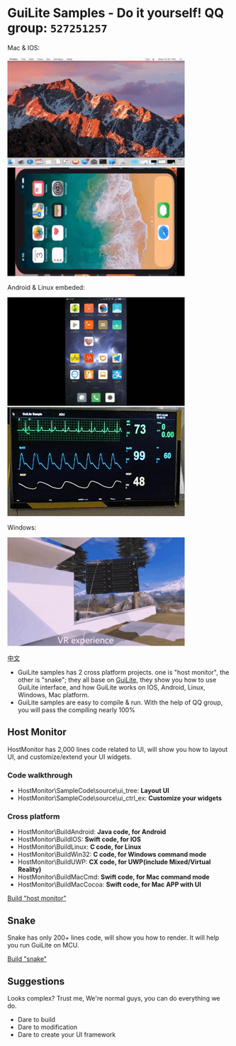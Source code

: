 # GuiLite Samples - Do it yourself! QQ group: `527251257`
Mac & IOS:

![Mac](doc/Mac.gif) ![IOS](doc/Ios.landscape.gif)

Android & Linux embeded:

![Android](doc/Android.gif) ![Linux](doc/Linux.gif)

Windows:

![Win MR](doc/WinMR.gif)

[中文](doc/README-cn.md)

- GuiLite samples has 2 cross platform projects. one is "host monitor", the other is "snake"; they all base on [GuiLite](https://github.com/idea4good/GuiLite), they show you how to use GuiLite interface, and how GuiLite works on IOS, Android, Linux, Windows, Mac platform.
- GuiLite samples are easy to compile & run. With the help of QQ group, you will pass the compiling nearly 100%

## Host Monitor
HostMonitor has 2,000 lines code related to UI, will show you how to layout UI, and customize/extend your UI widgets.
### Code walkthrough
- HostMonitor\SampleCode\source\ui_tree: **Layout UI**
- HostMonitor\SampleCode\source\ui_ctrl_ex: **Customize your widgets**

### Cross platform
- HostMonitor\BuildAndroid: **Java code, for Android**
- HostMonitor\BuildIOS: **Swift code, for IOS**
- HostMonitor\BuildLinux: **C code, for Linux**
- HostMonitor\BuildWin32: **C code, for Windows command mode**
- HostMonitor\BuildUWP: **CX code, for UWP(include Mixed/Virtual Reality)**
- HostMonitor\BuildMacCmd: **Swift code, for Mac command mode**
- HostMonitor\BuildMacCocoa: **Swift code, for Mac APP with UI**

[Build "host monitor"](HostMonitor/README.md)

## Snake
Snake has only 200+ lines code, will show you how to render. It will help you run GuiLite on MCU.

[Build "snake"](Snake/README.md)

## Suggestions
Looks complex? Trust me, We're normal guys, you can do everything we do.
- Dare to build
- Dare to modification
- Dare to create your UI framework
